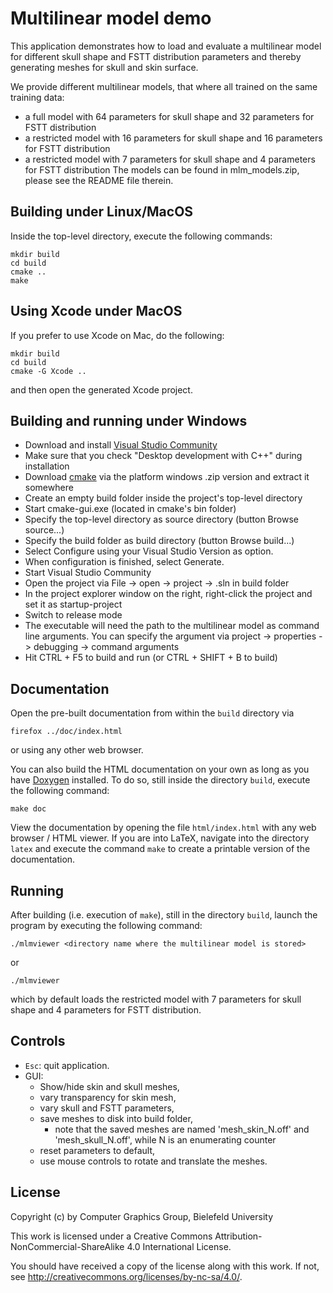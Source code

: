 Multilinear model demo
======================

This application demonstrates how to load and evaluate a multilinear model for different skull shape and FSTT distribution parameters and thereby generating meshes for skull and skin surface.

We provide different multilinear models, that where all trained on the same training data:
  - a full model with 64 parameters for skull shape and 32 parameters for FSTT distribution
  - a restricted model with 16 parameters for skull shape and 16 parameters for FSTT distribution
  - a restricted model with 7 parameters for skull shape and 4 parameters for FSTT distribution
The models can be found in mlm_models.zip, please see the README file therein.


Building under Linux/MacOS
--------------------------

Inside the top-level directory, execute the following commands:

    mkdir build
    cd build
    cmake ..
    make


Using Xcode under MacOS
-----------------------

If you prefer to use Xcode on Mac, do the following:

    mkdir build
    cd build
    cmake -G Xcode ..

and then open the generated Xcode project.


Building and running under Windows
----------------------------------

* Download and install [Visual Studio Community](https://www.visualstudio.com/vs/community/)
* Make sure that you check "Desktop development with C++" during installation
* Download [cmake](https://cmake.org/download/) via the platform windows .zip version and extract it somewhere
* Create an empty build folder inside the project's top-level directory
* Start cmake-gui.exe (located in cmake's bin folder)
* Specify the top-level directory as source directory (button Browse source...)
* Specify the build folder as build directory (button Browse build...)
* Select Configure using your Visual Studio Version as option.
* When configuration is finished, select Generate.
* Start Visual Studio Community
* Open the project via File -> open -> project -> .sln in build folder
* In the project explorer window on the right, right-click the project and set it as startup-project
* Switch to release mode
* The executable will need the path to the multilinear model as command line arguments. You can specify the argument via project -> properties -> debugging -> command arguments
* Hit CTRL + F5 to build and run (or CTRL + SHIFT + B to build)


Documentation
-------------

Open the pre-built documentation from within the `build` directory via

    firefox ../doc/index.html

or using any other web browser.

You can also build the HTML documentation on your own as long as you have [Doxygen](www.doxygen.org/) installed. To do so, still inside the directory `build`, execute the following command:

    make doc

View the documentation by opening the file `html/index.html` with any web browser / HTML viewer. If you are into LaTeX, navigate into the directory `latex` and execute the command `make` to create a printable version of the documentation.


Running
-------

After building (i.e. execution of `make`), still in the directory `build`, launch the program by executing the following command:

    ./mlmviewer <directory name where the multilinear model is stored>

or

    ./mlmviewer

which by default loads the restricted model with 7 parameters for skull shape and 4 parameters for FSTT distribution.


Controls
--------

* `Esc`: quit application.
* GUI:
  - Show/hide skin and skull meshes,
  - vary transparency for skin mesh,
  - vary skull and FSTT parameters,
  - save meshes to disk into build folder,
    - note that the saved meshes are named 'mesh_skin_N.off' and 'mesh_skull_N.off', while N is an enumerating counter
  - reset parameters to default,
  - use mouse controls to rotate and translate the meshes.


License
-------

Copyright (c) by Computer Graphics Group, Bielefeld University

This work is licensed under a
Creative Commons Attribution-NonCommercial-ShareAlike 4.0 International License.

You should have received a copy of the license along with this
work. If not, see <http://creativecommons.org/licenses/by-nc-sa/4.0/>.

